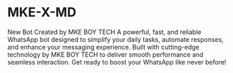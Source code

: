# MKE-X-MD
New Bot Created by MKE BOY TECH A powerful, fast, and reliable WhatsApp bot designed to simplify your daily tasks, automate responses, and enhance your messaging experience. Built with cutting-edge technology by MKE BOY TECH to deliver smooth performance and seamless interaction. Get ready to boost your WhatsApp like never before!
